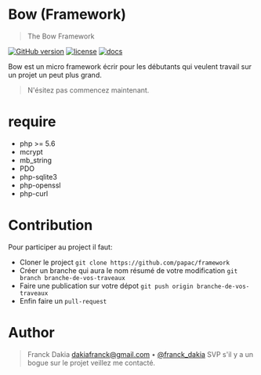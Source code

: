 # Bow (Framework)
> The Bow Framework

[![GitHub version](https://badge.fury.io/gh/papac%2Fframework.svg)](https://badge.fury.io/gh/papac%2Fframework)
[![license](https://img.shields.io/github/license/mashape/apistatus.svg?maxAge=2592000)](https://github.com/papac/framework/blob/master/LICENSE)
[![docs](https://img.shields.io/badge/docs-read%20docs-blue.svg)](https://papac.github.com/bow)

Bow est un micro framework écrir pour les débutants qui veulent travail sur un projet un peut plus
grand.

> N'ésitez pas commencez maintenant.

# require

+ php >= 5.6
+ mcrypt
+ mb_string
+ PDO
+ php-sqlite3
+ php-openssl
+ php-curl

# Contribution

Pour participer au project il faut:

+ Cloner le project `git clone https://github.com/papac/framework`
+ Créer un branche qui aura le nom résumé de votre modification `git branch branche-de-vos-traveaux`
+ Faire une publication sur votre dépot `git push origin branche-de-vos-traveaux`
+ Enfin faire un `pull-request`

# Author
> Franck Dakia <dakiafranck@gmail.com> &bull; [@franck_dakia](https://twitter.com/franck_dakia)
> SVP s'il y a un bogue sur le projet veillez me contacté.